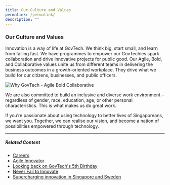 ```yaml
---
title: Our Culture and Values
permalink: /permalink/
description: ""
---
```

### **Our Culture and Values**

Innovation is a way of life at GovTech. We think big, start small, and learn from failing fast. We have programmes to empower our GovTechies spark collaboration and drive innovative projects for public good. Our Agile, Bold, and Collaborative values unite us from different teams in delivering the business outcomes in a growth-oriented workplace. They drive what we build for our citizens, businesses, and public officers.

![Why GovTech - Agile Bold Collaborative](https://d33wubrfki0l68.cloudfront.net/0890b9de0a61180d936795cffad20b4462f68c21/90386/images/careers/why-govtech-abc.png)

We are also committed to build an inclusive and diverse work environment – regardless of gender, race, education, age, or other personal characteristics. This is what makes us do great work.

If you’re passionate about using technology to better lives of Singaporeans, we want you. Together, we can realise our vision, and become a nation of possibilities empowered through technology.

* * *

##### **Related Content**

*   [Careers](https://www.tech.gov.sg/careers/overview/?utm_medium=recommender_0&utm_source=aHR0cHM6Ly93d3cudGVjaC5nb3Yuc2cvd2hvLXdlLWFyZS9vdXItY3VsdHVyZS1hbmQtdmFsdWVzLw==&utm_content=aHR0cHM6Ly93d3cudGVjaC5nb3Yuc2cvY2FyZWVycy9vdmVydmlldy8=)
*   [Agile Innovator](https://www.tech.gov.sg/media/technews/agile-innovator?utm_medium=recommender_1&utm_source=aHR0cHM6Ly93d3cudGVjaC5nb3Yuc2cvd2hvLXdlLWFyZS9vdXItY3VsdHVyZS1hbmQtdmFsdWVzLw==&utm_content=aHR0cHM6Ly93d3cudGVjaC5nb3Yuc2cvbWVkaWEvdGVjaG5ld3MvYWdpbGUtaW5ub3ZhdG9y)
*   [Looking back on GovTech's 5th Birthday](https://www.tech.gov.sg/media/technews/looking-back-on-govtechs-fifth-birthday?utm_medium=recommender_2&utm_source=aHR0cHM6Ly93d3cudGVjaC5nb3Yuc2cvd2hvLXdlLWFyZS9vdXItY3VsdHVyZS1hbmQtdmFsdWVzLw==&utm_content=aHR0cHM6Ly93d3cudGVjaC5nb3Yuc2cvbWVkaWEvdGVjaG5ld3MvbG9va2luZy1iYWNrLW9uLWdvdnRlY2hzLWZpZnRoLWJpcnRoZGF5)
*   [Never Fail to Innovate](https://www.tech.gov.sg/media/technews/never-fail-to-innovate?utm_medium=recommender_3&utm_source=aHR0cHM6Ly93d3cudGVjaC5nb3Yuc2cvd2hvLXdlLWFyZS9vdXItY3VsdHVyZS1hbmQtdmFsdWVzLw==&utm_content=aHR0cHM6Ly93d3cudGVjaC5nb3Yuc2cvbWVkaWEvdGVjaG5ld3MvbmV2ZXItZmFpbC10by1pbm5vdmF0ZQ==)
*   [Supercharging innovation in Singapore and Sweden](https://www.tech.gov.sg/media/technews/supercharging-innovation-in-singapore-and-sweden?utm_medium=recommender_4&utm_source=aHR0cHM6Ly93d3cudGVjaC5nb3Yuc2cvd2hvLXdlLWFyZS9vdXItY3VsdHVyZS1hbmQtdmFsdWVzLw==&utm_content=aHR0cHM6Ly93d3cudGVjaC5nb3Yuc2cvbWVkaWEvdGVjaG5ld3Mvc3VwZXJjaGFyZ2luZy1pbm5vdmF0aW9uLWluLXNpbmdhcG9yZS1hbmQtc3dlZGVu)